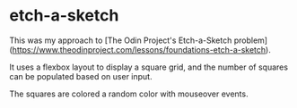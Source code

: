 # etch-a-sketch

This was my approach to [The Odin Project's Etch-a-Sketch problem] (https://www.theodinproject.com/lessons/foundations-etch-a-sketch). 

It uses a flexbox layout to display a square grid, and the number of squares can be populated based on user input. 

The squares are colored a random color with mouseover events. 
